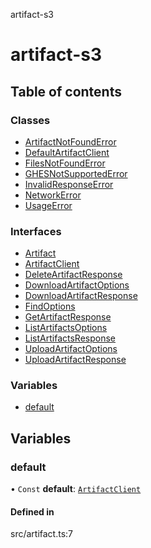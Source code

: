 artifact-s3

# artifact-s3

## Table of contents

### Classes

- [ArtifactNotFoundError](classes/ArtifactNotFoundError.md)
- [DefaultArtifactClient](classes/DefaultArtifactClient.md)
- [FilesNotFoundError](classes/FilesNotFoundError.md)
- [GHESNotSupportedError](classes/GHESNotSupportedError.md)
- [InvalidResponseError](classes/InvalidResponseError.md)
- [NetworkError](classes/NetworkError.md)
- [UsageError](classes/UsageError.md)

### Interfaces

- [Artifact](interfaces/Artifact.md)
- [ArtifactClient](interfaces/ArtifactClient.md)
- [DeleteArtifactResponse](interfaces/DeleteArtifactResponse.md)
- [DownloadArtifactOptions](interfaces/DownloadArtifactOptions.md)
- [DownloadArtifactResponse](interfaces/DownloadArtifactResponse.md)
- [FindOptions](interfaces/FindOptions.md)
- [GetArtifactResponse](interfaces/GetArtifactResponse.md)
- [ListArtifactsOptions](interfaces/ListArtifactsOptions.md)
- [ListArtifactsResponse](interfaces/ListArtifactsResponse.md)
- [UploadArtifactOptions](interfaces/UploadArtifactOptions.md)
- [UploadArtifactResponse](interfaces/UploadArtifactResponse.md)

### Variables

- [default](README.md#default)

## Variables

### default

• `Const` **default**: [`ArtifactClient`](interfaces/ArtifactClient.md)

#### Defined in

src/artifact.ts:7
